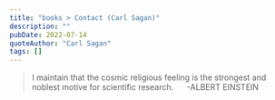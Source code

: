 ```yaml
---
title: "books > Contact (Carl Sagan)"
description: ""
pubDate: 2022-07-14
quoteAuthor: "Carl Sagan"
tags: []
---
```


> I maintain that the cosmic religious feeling is the strongest and noblest motive for scientific research.      -ALBERT EINSTEIN